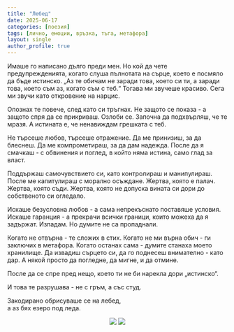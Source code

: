 ```yaml
---
title: "Лебед"
date: 2025-06-17
categories: [поезия]
tags: [лично, емоции, връзка, тъга, метафора]
layout: single
author_profile: true
---
```


<div class="poem">

Имаше го написано дълго преди мен.
Но кой да чете предупрежденията,
когато слуша пълнотата на сърце, 
което е посмяло да бъде истинско.
„Аз те обичам не заради това, което си ти,
а заради това, което съм аз, когато съм с теб.“
Тогава ми звучеше красиво.
Сега ми звучи като откровение на нарцис.

Опознах те повече, след като си тръгнах.
Не защото се показа -
а защото спря да се прикриваш.
Озлоби се. Започна да подхвърляш, че те мразя.
А истината е, че ненавиждам грешката с теб.

Не търсеше любов,
търсеше отражение.
Да ме принизиш, за да блеснеш.
Да ме компрометираш, за да дам надежда.
После да я смачкаш -
с обвинения и поглед, в който няма истина,
само глад за власт.

Поддържаш самочувствието си,
като контролираш и манипулираш.
После ме капитулираш с морално осъждане.
Жертва, която е палач.
Жертва, която съди.
Жертва, която не допуска вината си
дори до собственото си огледало.

Искаше безусловна любов -
а сама непрекъснато поставяше условия.
Искаше гаранция -
а прекрачи всички граници, които можеха да я задържат.
Изпадам.
Но думите не са пропаднали.

Когато не отвърна - те сложих в стих.
Когато не ми върна обич - ги заключих в метафора.
Когато останах сама - думите станаха моето хранилище.
Да извадиш сърцето си,
да го поднесеш внимателно - като дар.
А някой просто да погледне,
да мигне,
и да отмине.

После да се спре пред нещо,
което ти не би нарекла дори „истинско“.

И това те разрушава -
не с гръм,
а със студ.

Закодирано обрисуваше се на лебед,  
а аз бях езеро под леда.

</div>

<p align="center">
  <img src="{{ site.baseurl }}/assets/images/trash.jpg" />
  <img src="{{ site.baseurl }}/assets/images/lebed.jpg" />
</p>